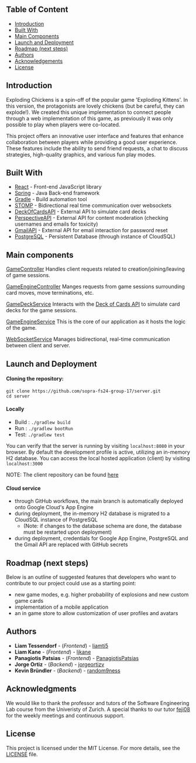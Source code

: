 
## Table of Content
- [Introduction](#introduction) 
- [Built With](#built-with)
- [Main Components](#main-components)
- [Launch and Deployment](#launch-and-deployment)
- [Roadmap (next steps)](#roadmap-next-steps)
- [Authors](#authors)
- [Acknowledgements](#acknowledgments)
- [License](#license)

## Introduction

Exploding Chickens is a spin-off of the popular game 'Exploding Kittens'. In this version, the protagonists are lovely chickens (but be careful, they can explode!). We created this unique implementation to connect people through a web implementation of this game, as previously it was only possible to play when players were co-located.

This project offers an innovative user interface and features that enhance collaboration between players while providing a good user experience. These features include the ability to send friend requests, a chat to discuss strategies, high-quality graphics, and various fun play modes.

## Built With
* [React](https://react.dev/) - Front-end JavaScript library
* [Spring](https://spring.io/projects/spring-framework) - Java Back-end framework
* [Gradle](https://gradle.org/) - Build automation tool
* [STOMP](https://stomp-js.github.io/stomp-websocket/) - Bidirectional real time communication over websockets
* [DeckOfCardsAPI](https://www.deckofcardsapi.com/) - External API to simulate card decks
* [PerspectiveAPI](https://www.perspectiveapi.com/) - External API for content moderation (checking usernames and emails for toxicity)
* [GmailAPI](https://developers.google.com/gmail/api/reference/rest) - External API for email interaction for password reset
* [PostgreSQL](https://www.postgresql.org/) - Persistent Database (through instance of CloudSQL)

## Main components
[GameController](https://github.com/sopra-fs24-group-17/server/blob/develop/src/main/java/ch/uzh/ifi/hase/soprafs24/controller/GameController.java)
Handles client requests related to creation/joining/leaving of game sessions. 

[GameEngineController](https://github.com/sopra-fs24-group-17/server/blob/develop/src/main/java/ch/uzh/ifi/hase/soprafs24/controller/GameEngineController.java)
Manges requests from game sessions surrounding card moves, move terminations, etc.  

[GameDeckService](https://github.com/sopra-fs24-group-17/server/blob/develop/src/main/java/ch/uzh/ifi/hase/soprafs24/service/GameDeckService.java)
Interacts with the [Deck of Cards API](https://www.deckofcardsapi.com/) to simulate card decks for the game sessions.

[GameEngineService](https://github.com/sopra-fs24-group-17/server/blob/develop/src/main/java/ch/uzh/ifi/hase/soprafs24/service/GameEngineService.java) 
This is the core of our application as it hosts the logic of the game.

[WebSocketService](https://github.com/sopra-fs24-group-17/server/blob/develop/src/main/java/ch/uzh/ifi/hase/soprafs24/service/WebSocketService.java)
Manages bidirectional, real-time communication between client and server.


## Launch and Deployment
#### Cloning the repository:
`git clone https://github.com/sopra-fs24-group-17/server.git`\
`cd server`

#### Locally
- Build : `./gradlew build`
- Run : `./gradlew bootRun`
- Test: `./gradlew test`

You can verify that the server is running by visiting `localhost:8080` in your browser. By default the development profile is active, utilizing an in-memory H2 database.
You can access the local hosted application (client) by visiting `localhost:3000`

NOTE: The client repository can be found [here](https://github.com/sopra-fs24-group-17/client)

#### Cloud service
- through GitHub workflows, the main branch is automatically deployed onto Google Cloud's App Engine
- during deployment, the in-memory H2 database is migrated to a CloudSQL instance of PostgreSQL
  - (Note: if changes to the database schema are done, the database must be restarted upon deployment)
- during deployment, credentials for Google App Engine, PostgreSQL and the Gmail API are replaced with GitHub secrets


## Roadmap (next steps)
Below is an outline of suggested features that developers who want to contribute to our project could use as a starting point:
- new game modes, e.g. higher probability of explosions and new custom game cards
- implementation of a mobile application
- an in game store to allow customization of user profiles and avatars

## Authors
* **Liam Tessendorf** - (*Frontend*) - [liamti5](https://github.com/liamti5)
* **Liam Kane** - (*Frontend*) - [ljkane](https://github.com/ljkane)
* **Panagiotis Patsias** - (*Frontend*) - [PanagiotisPatsias](https://github.com/PanagiotisPatsias)
* **Jorge Ortiz** - (*Backend*) - [jorgeortizv](https://github.com/jorgeortizv)
* **Kevin Bründler** - (*Backend*) - [random9ness](https://github.com/random9ness)

## Acknowledgments
We would like to thank the professor and tutors of the Software Engineering Lab course from the Univeristy of Zurich.
A special thanks to our tutor [feji08](https://github.com/feji08) for the weekly meetings and continuous support.

## License
This project is licensed under the MIT License. For more details, see the [LICENSE](https://github.com/sopra-fs24-group-17/server/blob/main/LICENSE.txt) file.
